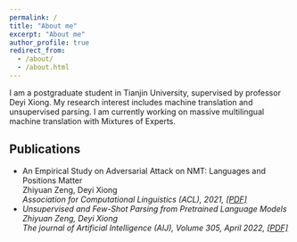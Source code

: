 ```yaml
---
permalink: /
title: "About me"
excerpt: "About me"
author_profile: true
redirect_from: 
  - /about/
  - /about.html
---
```


I am a postgraduate student in Tianjin University, supervised by professor Deyi Xiong. My research interest includes machine translation and unsupervised parsing. I am currently working on massive multilingual machine translation with Mixtures of Experts.

## Publications
- An Empirical Study on Adversarial Attack on NMT: Languages and Positions Matter<br> 
Zhiyuan Zeng, Deyi Xiong<br> 
<i>Association for Computational Linguistics (ACL), 2021<i>, [[PDF]](https://aclanthology.org/2021.acl-short.58.pdf)
- Unsupervised and Few-Shot Parsing from Pretrained Language Models <br>
Zhiyuan Zeng, Deyi Xiong<br> 
<i>The journal of Artificial Intelligence (AIJ), Volume 305, April 2022<i>, [[PDF]](https://arxiv.org/pdf/2206.04980.pdf)
